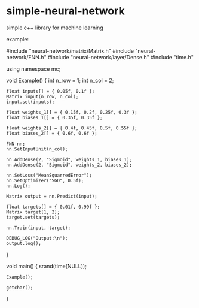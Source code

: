 # simple-neural-network
 simple c++ library for machine learning
 
 example:
 
#include "neural-network/matrix/Matrix.h"
#include "neural-network/FNN.h"
#include "neural-network/layer/Dense.h"
#include "time.h"

using namespace mc;

void Example()
{
	int n_row = 1;
	int n_col = 2;

	float inputs[] = { 0.05f, 0.1f };
	Matrix input(n_row, n_col);
	input.set(inputs);

	float weights_1[] = { 0.15f, 0.2f, 0.25f, 0.3f };
	float biases_1[] = { 0.35f, 0.35f };

	float weights_2[] = { 0.4f, 0.45f, 0.5f, 0.55f };
	float biases_2[] = { 0.6f, 0.6f };

	FNN nn;
	nn.SetInputUnit(n_col);

	nn.AddDense(2, "Sigmoid", weights_1, biases_1);
	nn.AddDense(2, "Sigmoid", weights_2, biases_2);

	nn.SetLoss("MeanSquarredError");
	nn.SetOptimizer("SGD", 0.5f);
	nn.Log();

	Matrix output = nn.Predict(input);

	float targets[] = { 0.01f, 0.99f };
	Matrix target(1, 2);
	target.set(targets);

	nn.Train(input, target);
	
	DEBUG_LOG("Output:\n");
	output.log();
}

void main()
{
	srand(time(NULL));

	Example();

	getchar();
}
